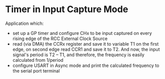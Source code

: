 # Timer in Input Capture Mode

Application which:

* set up a  GP timer and configure CHx to be input captured on every rising edge of the RCC External Clock Source
* read (via DMA) the CCRx register and save it to variable T1 on the first edge, on second edge read CCR1 and save it to T2. And now, the input signal's period is T2 – T1, and therefore, the frequency is easily calculated from 1/period
* configure USART in Async mode and print the calculated frequency to the serial port terminal
